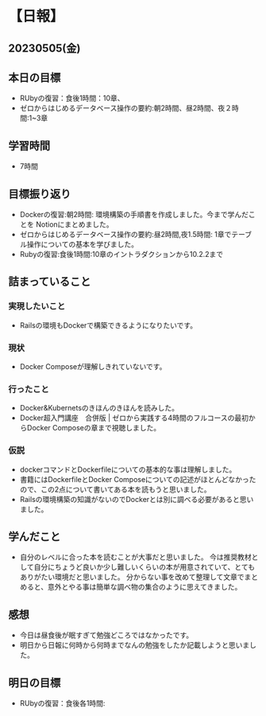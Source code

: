 # 【日報】
## 20230505(金)
## 本日の目標
- RUbyの復習：食後1時間：10章、
- ゼロからはじめるデータベース操作の要約:朝2時間、昼2時間、夜２時間:1~3章

## 学習時間
- 7時間

## 目標振り返り
- Dockerの復習:朝2時間:
環境構築の手順書を作成しました。今まで学んだことを Notionにまとめました。
- ゼロからはじめるデータベース操作の要約:昼2時間,夜1.5時間:
1章でテーブル操作についての基本を学びました。
- Rubyの復習:食後1時間:10章のイントラダクションから10.2.2まで

## 詰まっていること
### 実現したいこと 
- Railsの環境もDockerで構築できるようになりたいです。
### 現状
- Docker Composeが理解しきれていないです。
### 行ったこと 
- Docker&Kubernetsのきほんのきほんを読みした。
- Docker超入門講座　合併版 | ゼロから実践する4時間のフルコースの最初からDocker Composeの章まで視聴しました。
### 仮説
- dockerコマンドとDockerfileについての基本的な事は理解しました。
- 書籍にはDockerfileとDocker Composeについての記述がほとんどなかったので、この2点について書いてある本を読もうと思いました。
- Railsの環境構築の知識がないのでDockerとは別に調べる必要があると思いました。

## 学んだこと
- 自分のレベルに合った本を読むことが大事だと思いました。
今は推奨教材として自分にちょうど良いか少し難しいくらいの本が用意されていて、とてもありがたい環境だと思いました。
分からない事を改めて整理して文章でまとめると、意外とやる事は簡単な調べ物の集合のように思えてきました。

## 感想
- 今日は昼食後が眠すぎて勉強どころではなかったです。
- 明日から日報に何時から何時までなんの勉強をしたか記載しようと思いました。

## 明日の目標
- RUbyの復習：食後各1時間:



